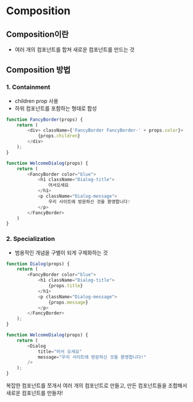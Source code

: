 # Composition

## Composition이란

- 여러 개의 컴포넌트를 합쳐 새로운 컴포넌트를 만드는 것

## Composition 방법

### 1. Containment

- children prop 사용
- 하위 컴포넌트를 포함하는 형태로 합성

```JavaScript
function FancyBorder(props) {
    return (
        <div> className={'FancyBorder FancyBorder-' + props.color}>
            {props.children}
        </div>
    );
}

function WelcomeDialog(props) {
    return (
        <FancyBorder color="blue">
            <h1 className="Dialog-title">
                어서오세요
            </h1>
            <p className="Dialog-message">
                우리 사이트에 방문하신 것을 환영합니다!
            </p>
        </FancyBorder>
    )
}

```

### 2. Specialization

- 범용적인 개념을 구별이 되게 구체화하는 것

```JavaScript
function Dialog(props) {
    return (
        <FancyBorder color="blue">
            <h1 className="Dialog-title">
                {props.title}
            </h1>
            <p className="Dialog-message">
                {props.message}
            </p>
        </FancyBorder>
    );
}

function WelcomeDialog(props) {
    return (
        <Dialog
            title="어서 오세요"
            message="우리 사이트에 방문하신 것을 환영합니다!"
        />
    );
}
```

복잡한 컴포넌트를 쪼개서 여러 개의 컴포넌트로 만들고, 만든 컴포넌트들을 조합해서 새로운 컴포넌트를 만들자!
